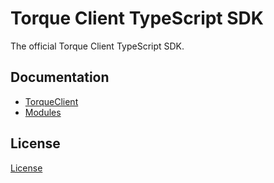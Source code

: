 # Torque Client TypeScript SDK

The official Torque Client TypeScript SDK.

## Documentation

- [TorqueClient](/docs/classes/TorqueClient.md)
- [Modules](/docs/modules.md)

## License

[License](/LICENSE)
